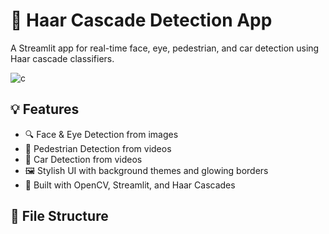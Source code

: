 # 🚀 Haar Cascade Detection App

A Streamlit app for real-time face, eye, pedestrian, and car detection using Haar cascade classifiers.


![c](https://github.com/user-attachments/assets/80cfb49b-683b-489a-83cf-aac31d4f3de8)


## 💡 Features

- 🔍 Face & Eye Detection from images
- 🚶 Pedestrian Detection from videos
- 🚗 Car Detection from videos
- 🖼️ Stylish UI with background themes and glowing borders
- 🎯 Built with OpenCV, Streamlit, and Haar Cascades

## 📁 File Structure

